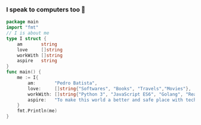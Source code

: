 
<!--
**pbatista27/pbatista27** is a ✨ _special_ ✨ repository because its `README.md` (this file) appears on your GitHub profile.

Here are some ideas to get you started:

- 🔭 I’m currently working on ...
- 🌱 I’m currently learning ...
- 👯 I’m looking to collaborate on ...
- 🤔 I’m looking for help with ...
- 💬 Ask me about ...
- 📫 How to reach me: ...
- 😄 Pronouns: ...
- ⚡ Fun fact: ...
-->

### I speak to computers too 👋

```go
package main
import "fmt"
// I is about me
type I struct {
	am       string
	love     []string
	workWith []string
	aspire   string
}
func main() {
	me := I{
		am:       "Pedro Batista",
		love:     []string{"Softwares", "Books", "Travels","Movies"},
		workWith: []string{"Python 3", "JavaScript ES6", "Golang", "React", "Mongodb", "Mysql", "Postgresql"},
		aspire:   "To make this world a better and safe place with technology",
	}
	fmt.Println(me)
}

```


